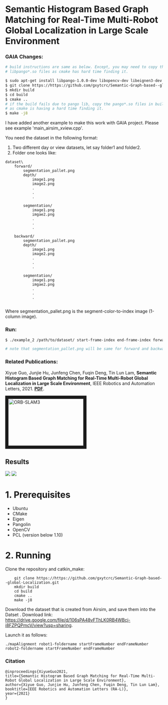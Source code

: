 # Semantic Histogram Based Graph Matching for Real-Time Multi-Robot Global Localization in Large Scale Environment

### GAIA Changes: 

```bash 
# build instructions are same as below. Except, you may need to copy the 
# libpango*.so files as cmake has hard time finding it. 

$ sudo apt-get install libpango-1.0.0-dev libopencv-dev libeignen3-dev libpcl-dev 
$ git clone https://https://github.com/gxytcrc/Semantic-Graph-based--global-Localization.git
$ mkdir build
$ cd build 
$ cmake ..
# if the build fails due to pango lib, copy the pango*.so files in build folder. 
# as cmake is having a hard time finding it.
$ make -j8
```

I have added another example to make this work with GAIA project. Please see example 'main_airsim_xview.cpp'. 

You need the dataset in the following format: 

1) Two different day or view datasets, let say folder1 and folder2. 
2) Folder one looks like: 

```
dataset\
    forward/
        segmentation_pallet.png
        depth/  
            image1.png
            image2.png
            .
            .
            .

        segmentation/
            image1.png
            imgae2.png
            .
            .
            .
        
    backward/ 
        segmentation_pallet.png
        depth/  
            image1.png
            image2.png
            .
            .
            .

        segmentation/
            image1.png
            imgae2.png
            .
            .
            .


```


Where segmentation_pallet.png is the segment-color-to-index image (1-column image). 

### Run: 

```bash
$ ./example_2 /path/to/dataset/ start-frame-index end-frame-index forward start-frame-index end-frame-index backward /path/to/dataset/segmentation_pallet.png 

# note that segmentation_pallet.png will be same for forward and backward, but for brevity, I copy it in both the folder. 
```



### Related Publications:

Xiyue Guo, Junjie Hu, Junfeng Chen, Fuqin Deng, Tin Lun Lam, **Semantic Histogram Based Graph Matching for Real-Time Multi-Robot Global Localization in Large Scale Environment**, IEEE Robotics and Automation Letters, 2021. **[PDF](https://arxiv.org/pdf/2010.09297.pdf)**. 

<a href="https://www.youtube.com/watch?v=xB8WHj8K9cE" target="_blank"><img src="https://github.com/gxytcrc/Semantic-Graph-based--global-Localization/blob/main/example/fengmian.png" 
alt="ORB-SLAM3" width="240" height="150" border="10" /></a>

Results
-
![](https://github.com/gxytcrc/Semantic-Graph-based--global-Localization/blob/main/example/result1.png)
![](https://github.com/gxytcrc/Semantic-Graph-based--global-Localization/blob/main/example/result2.png)

# 1. Prerequisites #
* Ubuntu
* CMake
* Eigen
* Pangolin
* OpenCV
* PCL (version below 1.10)

# 2. Running #
Clone the repository and catkin_make:
```
    git clone https://https://github.com/gxytcrc/Semantic-Graph-based--global-Localization.git
    mkdir build
    cd build
    cmake ..
    make -j8
```
Download the dataset that is created from Airsim, and save them into the Datset . Download link: https://drive.google.com/file/d/106sPA48vFThLK0RB4WBcj-i8FZPQPmcV/view?usp=sharing.

Launch it as follows:
```
./mapAlignment robot1-foldername startFrameNumber endFrameNumber robot2-foldername startFrameNumber endFrameNumber
```
### Citation
```
@inproceedings{XiyueGuo2021,
title={Semantic Histogram Based Graph Matching for Real-Time Multi-Robot Global Localization in Large Scale Environment},
author={Xiyue Guo, Junjie Hu, Junfeng Chen, Fuqin Deng, Tin Lun Lam},
booktitle=IEEE Robotics and Automation Letters (RA-L)},
year={2021}
}
```

